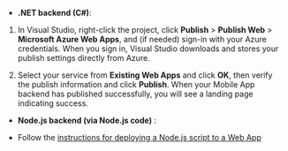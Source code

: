 
+ **.NET backend (C#)**:  

1. In Visual Studio, right-click the project, click **Publish** > **Publish Web** > **Microsoft Azure Web Apps**, and (if needed) sign-in with your Azure credentials. When you sign in, Visual Studio downloads and stores your publish settings directly from Azure.

2. Select your service from **Existing Web Apps** and click **OK**, then verify the publish information and click **Publish**.  When your Mobile App backend has published successfully, you will see a landing page indicating success.

+ **Node.js backend (via Node.js code)** :  

* Follow the [instructions for deploying a Node.js script to a Web App](../articles/app-service-web/web-sites-nodejs-develop-deploy-mac.md)
 

